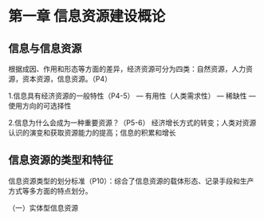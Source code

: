 # 第一章 信息资源建设概论

## 信息与信息资源

根据成因、作用和形态等方面的差异，经济资源可分为四类：自然资源，人力资源，资本资源，信息资源。（P4）

1.信息具有经济资源的一般特性（P4-5）
— 有用性（人类需求性）
— 稀缺性
— 使用方向的可选择性

2.信息为什么会成为一种重要资源？（P5-6）
经济增长方式的转变；人类对资源认识的演变和获取资源能力的提高；信息的积累和增长

## 信息资源的类型和特征

信息资源类型的划分标准（P10）：综合了信息资源的载体形态、记录手段和生产方式等多方面的特点划分。

（一）实体型信息资源
